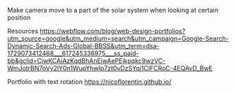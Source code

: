 Make camera move to a part of the solar system when looking at certain position

Resources
https://webflow.com/blog/web-design-portfolios?utm_source=google&utm_medium=search&utm_campaign=Google-Search-Dynamic-Search-Ads-Global-BBSS&utm_term=dsa-1729073412468___617245336975___ss_paid-bb&gclid=CjwKCAiAzKqdBhAnEiwAePEjkpqkc9wzVC-WmJotrBN7oVy2lY0n1WupYhwIp7zt0vDzSYqj1ClFCRoC-4EQAvD_BwE

Portfolio with text rotation
https://nicoflorentin.github.io/